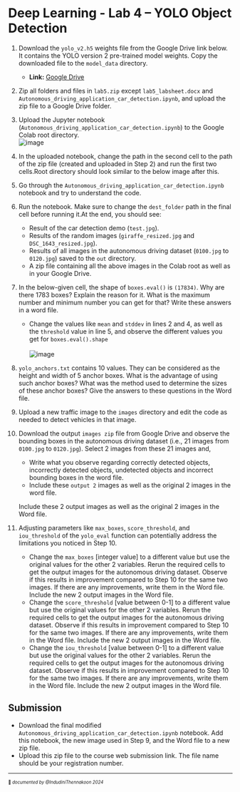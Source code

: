 # Deep Learning - Lab 4 – YOLO Object Detection

1. Download the `yolo_v2.h5` weights file from the Google Drive link below. It contains the YOLO version 2 pre-trained model weights. Copy the downloaded file to the `model_data` directory.
   - **Link:** [Google Drive](https://drive.google.com/drive/folders/1ogvfqQsLADkVLWt64m-wABDfszHaE8EV?usp=sharing)

2. Zip all folders and files in `lab5.zip` except `lab5_labsheet.docx` and `Autonomous_driving_application_car_detection.ipynb`, and upload the zip file to a Google Drive folder.

3. Upload the Jupyter notebook (`Autonomous_driving_application_car_detection.ipynb`) to the Google Colab root directory.</br> ![image](https://github.com/user-attachments/assets/fd77cd15-5a1c-401c-bd33-362f48b3efdd)
4. In the uploaded notebook, change the path in the second cell to the path of the zip file (created and uploaded in Step 2) and run the first two cells.Root directory should look similar to the below image after this. 

5. Go through the `Autonomous_driving_application_car_detection.ipynb` notebook and try to understand the code.
6. Run the notebook. Make sure to change the `dest_folder` path in the final cell before running it.At the end, you should see:
     - Result of the car detection demo (`test.jpg`).
     - Results of the random images (`giraffe_resized.jpg` and `DSC_1643_resized.jpg`).
     - Results of all images in the autonomous driving dataset (`0100.jpg` to `0120.jpg`) saved to the `out` directory.
     - A zip file containing all the above images in the Colab root as well as in your Google Drive.

7. In the below-given cell, the shape of `boxes.eval()` is `(17834)`. Why are there 1783 boxes? Explain the reason for it. What is the maximum number and minimum number you can get for that? Write these answers in a word file.
     - Change the values like `mean` and `stddev` in lines 2 and 4, as well as the `threshold` value in line 5, and observe the different values you get for `boxes.eval().shape` </br></br> ![image](https://github.com/user-attachments/assets/61d20675-3902-49ac-9f8f-1d18b2d6d823)
8. `yolo_anchors.txt` contains 10 values. They can be considered as the height and width of 5 anchor boxes. What is the advantage of using such anchor boxes? What was the method used to determine the sizes of these anchor boxes? Give the answers to these questions in the Word file.

9. Upload a new traffic image to the `images` directory and edit the code as needed to detect vehicles in that image.

10. Download the output `images zip` file from Google Drive and observe the bounding boxes in the autonomous driving dataset (i.e., 21 images from `0100.jpg` to `0120.jpg`). Select 2 images from these 21 images and,
    - Write what you observe regarding correctly detected objects, incorrectly detected objects, undetected objects and incorrect bounding boxes in the word file.
    - Include these `output 2` images as well as the original 2 images in the word file. 

    Include these 2 output images as well as the original 2 images in the Word file.

12. Adjusting parameters like `max_boxes`, `score_threshold`, and `iou_threshold` of the `yolo_eval` function can potentially address the limitations you noticed in Step 10.

    - Change the `max_boxes` [integer value] to a different value but use the original values for the other 2 variables. Rerun the required cells to get the output images for the autonomous driving dataset. Observe if this results in improvement compared to Step 10 for the same two images. If there are any improvements, write them in the Word file. Include the new 2 output images in the Word file.
    - Change the `score_threshold` [value between 0-1] to a different value but use the original values for the other 2 variables. Rerun the required cells to get the output images for the autonomous driving dataset. Observe if this results in improvement compared to Step 10 for the same two images. If there are any improvements, write them in the Word file. Include the new 2 output images in the Word file.
    - Change the `iou_threshold` [value between 0-1] to a different value but use the original values for the other 2 variables. Rerun the required cells to get the output images for the autonomous driving dataset. Observe if this results in improvement compared to Step 10 for the same two images. If there are any improvements, write them in the Word file. Include the new 2 output images in the Word file.

## Submission

- Download the final modified `Autonomous_driving_application_car_detection.ipynb` notebook. Add this notebook, the new image used in Step 9, and the Word file to a new zip file.
- Upload this zip file to the course web submission link. The file name should be your registration number.
  
___________     
<sub><sup>📌 *documented by @IndudiniThennakoon 2024* </sup></sub>


